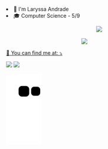 <p align="center"> 
  <li>👋 I'm Laryssa Andrade
  <li>🎓 Computer Science - 5/9
</p>

<div align="center">
  <a href="https://github.com/AndradeLaryssa">
  <img height="180em" src="https://github-readme-stats.vercel.app/api?username=AndradeLaryssa&show_icons=true&theme=dracula&include_all_commits=true&count_private=true"/>
</div>


</div>


</div>

<div>

<img align="right" width="300" src="https://cdn.streamelements.com/uploads/2e26b80f-c023-4bff-9aab-03a767f23631.gif" /> <br>

</div>


</div>
        
<p align="left">
  💌 You can find me at: ⤵️
</p>

  <a href="#" alt="Linkedin">
  <img src="https://img.shields.io/badge/-Linkedin-0e76a8?style=flat-square&logo=Linkedin&logoColor=white&link=https://www.linkedin.com/in/laryssa-andrade-2a6b28210/" /></a>
  
  <a href="#" alt="Instagram">
  <img src="https://img.shields.io/badge/-Instagram-DF0174?style=flat-square&labelColor=DF0174&logo=instagram&logoColor=white&link=https://www.instagram.com/_lalyandrade/"/></a>
</p>  

![Snake animation](https://github.com/rafaballerini/rafaballerini/blob/output/github-contribution-grid-snake.svg)
 
</div>

